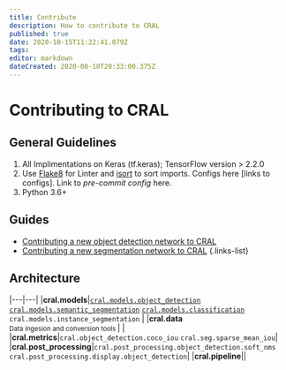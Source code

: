 ```yaml
---
title: Contribute
description: How to contribute to CRAL
published: true
date: 2020-10-15T11:22:41.079Z
tags: 
editor: markdown
dateCreated: 2020-08-10T20:33:00.375Z
---
```


# Contributing to CRAL

## **General Guidelines**

1. All Implimentations on Keras (tf.keras); TensorFlow version > 2.2.0
1. Use [Flake8](https://pypi.org/project/flake8/) for Linter and [isort](https://pypi.org/project/isort/) to sort imports. Configs here [links to configs]. Link to *pre-commit config* here.
1. Python 3.6+ 

## Guides

- [Contributing a new object detection network to CRAL](/contribute/object-detection)
- [Contributing a new segmentation network to CRAL](/contribute/segmentation)
{.links-list}

## Architecture

|---|---|
|**cral.models**|[`cral.models.object_detection`](/api/models/ObjectDetection) [`cral.models.semantic_segmentation`](/api/models/segmentation) [`cral.models.classification`](/api/models/classification) `cral.models.instance_segmentation` |
|**cral.data** <br /><small>Data ingesion and conversion tools </small>| | 
|**cral.metrics**|`cral.object_detection.coco_iou` `cral.seg.sparse_mean_iou`|
|**cral.post_processing**|`cral.post_processing.object_detection.soft_nms` `cral.post_processing.display.object_detection`|
|**cral.pipeline**||
